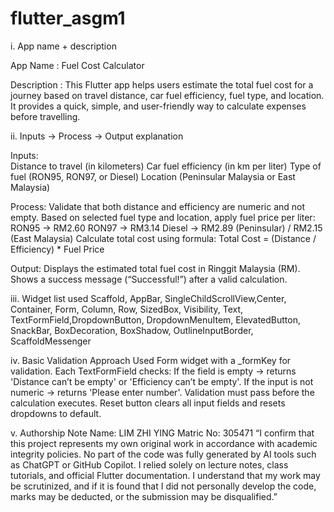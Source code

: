 # flutter_asgm1

i.  App name + description

App Name : Fuel Cost Calculator

Description : This Flutter app helps users estimate the total fuel cost for a journey based on travel distance, car fuel efficiency, fuel type, and location. It provides a quick, simple, and user-friendly way to calculate expenses before travelling.

ii.  Inputs → Process → Output explanation

Inputs:  
Distance to travel (in kilometers)
Car fuel efficiency (in km per liter)
Type of fuel (RON95, RON97, or Diesel)
Location (Peninsular Malaysia or East Malaysia)

Process: 
Validate that both distance and efficiency are numeric and not empty.
Based on selected fuel type and location, apply fuel price per liter:
RON95 → RM2.60
RON97 → RM3.14
Diesel → RM2.89 (Peninsular) / RM2.15 (East Malaysia)
Calculate total cost using formula:
	Total Cost = (Distance / Efficiency) * Fuel Price
  
Output: 
Displays the estimated total fuel cost in Ringgit Malaysia (RM).
Shows a success message (“Successful!”) after a valid calculation.

iii. Widget list used
Scaffold, AppBar, SingleChildScrollView,Center, Container, Form, Column, Row, SizedBox, Visibility, Text, TextFormField,DropdownButton, DropdownMenuItem, ElevatedButton, SnackBar, BoxDecoration, BoxShadow, OutlineInputBorder, ScaffoldMessenger

iv. Basic Validation Approach
Used Form widget with a _formKey for validation.
Each TextFormField checks:
If the field is empty → returns 'Distance can’t be empty' or 'Efficiency can’t be empty'.
If the input is not numeric → returns 'Please enter number'.
Validation must pass before the calculation executes.
Reset button clears all input fields and resets dropdowns to default.

v. Authorship Note
Name: LIM ZHI YING
Matric No: 305471
“I confirm that this project represents my own original work in accordance with academic integrity policies. No part of the code was fully generated by AI tools such as ChatGPT or GitHub Copilot. I relied solely on lecture notes, class tutorials, and official Flutter documentation. I understand that my work may be scrutinized, and if it is found that I did not personally develop the code, marks may be deducted, or the submission may be disqualified.”
